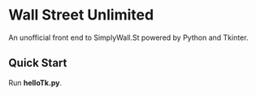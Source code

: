 # Wall Street Unlimited
An unofficial front end to SimplyWall.St powered by Python and Tkinter.

## Quick Start
Run **helloTk.py**.
